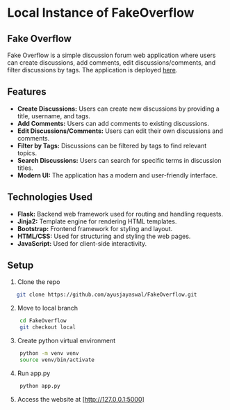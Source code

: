 # Local Instance of FakeOverflow
## Fake Overflow

Fake Overflow is a simple discussion forum web application where users can create discussions, add comments, edit discussions/comments, and filter discussions by tags. The application is deployed [here](https://fake-overflow-git-main-ayush-jayaswals-projects.vercel.app/).

## Features

- **Create Discussions:** Users can create new discussions by providing a title, username, and tags.
- **Add Comments:** Users can add comments to existing discussions.
- **Edit Discussions/Comments:** Users can edit their own discussions and comments.
- **Filter by Tags:** Discussions can be filtered by tags to find relevant topics.
- **Search Discussions:** Users can search for specific terms in discussion titles.
- **Modern UI:** The application has a modern and user-friendly interface.

## Technologies Used

- **Flask:** Backend web framework used for routing and handling requests.
- **Jinja2:** Template engine for rendering HTML templates.
- **Bootstrap:** Frontend framework for styling and layout.
- **HTML/CSS:** Used for structuring and styling the web pages.
- **JavaScript:** Used for client-side interactivity.

## Setup
1. Clone the repo
```bash
   git clone https://github.com/ayusjayaswal/FakeOverflow.git
``` 
2. Move to local branch
```bash
    cd FakeOverflow
    git checkout local
```
3. Create python virtual environment
```bash
    python -m venv venv
    source venv/bin/activate
```
4. Run app.py
```bash
    python app.py
```
5. Access the website at [http://127.0.0.1:5000]
